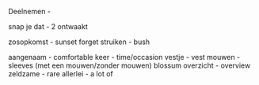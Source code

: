 Deelnemen - 

snap je dat - 2
ontwaakt

zosopkomst - sunset
forget 
struiken - bush

aangenaam - comfortable
keer - time/occasion
vestje - vest
mouwen - sleeves
(met een mouwen/zonder mouwen)
blossum 
overzicht - overview
zeldzame - rare
allerlei - a lot of